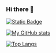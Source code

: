 ### Hi there 👋

[![Static Badge](https://testingcdn.cloud.js.cool/shields/github/followers/innovateplus.svg?style=social&label=Followers)](https://github.com/innovateplus)

[![My GitHub stats](https://ghstats.cloud.js.cool/api?username=innovateplus)](https://github.com/innovateplus)

[![Top Langs](https://ghstats.cloud.js.cool/api/top-langs/?username=innovateplus)](https://github.com/innovateplus)
